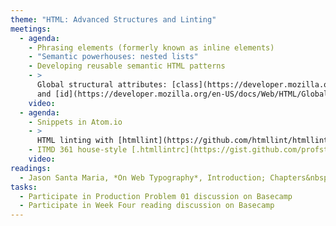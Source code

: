 ```yaml
---
theme: "HTML: Advanced Structures and Linting"
meetings:
  - agenda:
    - Phrasing elements (formerly known as inline elements)
    - "Semantic powerhouses: nested lists"
    - Developing reusable semantic HTML patterns
    - >
      Global structural attributes: [class](https://developer.mozilla.org/en-US/docs/Web/HTML/Global_attributes/class)
      and [id](https://developer.mozilla.org/en-US/docs/Web/HTML/Global_attributes/id)
    video:
  - agenda:
    - Snippets in Atom.io
    - >
      HTML linting with [htmllint](https://github.com/htmllint/htmllint-cli) (CLI); `.htmllintrc` configuration
    - ITMD 361 house-style [.htmllintrc](https://gist.github.com/profstolley/559aac5112928c7c24c628c6305b70b8#file-htmllintrc)
    video:
readings:
  - Jason Santa Maria, *On Web Typography*, Introduction; Chapters&nbsp;1–2
tasks:
  - Participate in Production Problem 01 discussion on Basecamp
  - Participate in Week Four reading discussion on Basecamp
---
```

